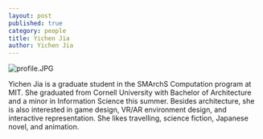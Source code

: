 ```yaml
---
layout: post
published: true
category: people
title: Yichen Jia
author: Yichen Jia
---
```

![profile.JPG]({{site.baseurl}}/assets/profile.JPG)

Yichen Jia is a graduate student in the SMArchS Computation program at MIT. She graduated from Cornell University with Bachelor of Architecture and a minor in Information Science this summer. Besides architecture, she is also interested in game design, VR/AR environment design, and interactive representation. She likes travelling, science fiction, Japanese novel, and animation.
